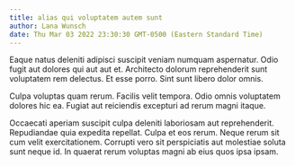 ```yaml
---
title: alias qui voluptatem autem sunt
author: Lana Wunsch
date: Thu Mar 03 2022 23:30:30 GMT-0500 (Eastern Standard Time)
---
```

Eaque natus deleniti adipisci suscipit veniam numquam aspernatur. Odio fugit aut dolores qui aut aut et. Architecto dolorum reprehenderit sunt voluptatem rem delectus. Et esse porro. Sint sunt libero dolor omnis.

 Culpa voluptas quam rerum. Facilis velit tempora. Odio omnis voluptatem dolores hic ea. Fugiat aut reiciendis excepturi ad rerum magni itaque.

 Occaecati aperiam suscipit culpa deleniti laboriosam aut reprehenderit. Repudiandae quia expedita repellat. Culpa et eos rerum. Neque rerum sit cum velit exercitationem. Corrupti vero sit perspiciatis aut molestiae soluta sunt neque id. In quaerat rerum voluptas magni ab eius quos ipsa ipsam.